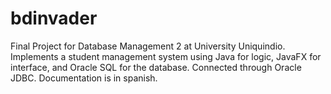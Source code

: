 # bdinvader
Final Project for Database Management 2 at University Uniquindio. Implements a student management system using Java for logic, JavaFX for interface, and Oracle SQL for the database. Connected through Oracle JDBC. Documentation is in spanish.
